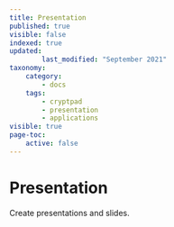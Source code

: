 ```yaml
---
title: Presentation
published: true
visible: false
indexed: true
updated:
        last_modified: "September 2021"
taxonomy:
    category:
        - docs
    tags:
        - cryptpad
        - presentation
        - applications
visible: true
page-toc:
    active: false
---
```


# Presentation

Create presentations and slides.
